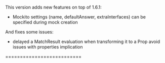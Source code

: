 This version adds new features on top of 1.6.1:

 * Mockito settings (name, defaultAnswer, extraInterfaces) can be specified during mock creation
 
And fixes some issues:

 * delayed a MatchResult evaluation when transforming it to a Prop avoid issues with properties implication
 
 ==========================
